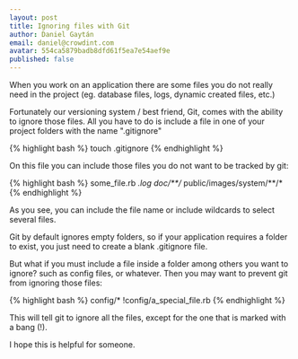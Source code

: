```yaml
---
layout: post
title: Ignoring files with Git
author: Daniel Gaytán
email: daniel@crowdint.com
avatar: 554ca5879badb8dfd61f5ea7e54aef9e
published: false
---
```


When you work on an application there are some files you do not really need in the project (eg. database files, logs, dynamic created files, etc.)

Fortunately our versioning system / best friend, Git, comes with the ability to ignore those files. All you have to do is include a file in one of your project folders with the name ".gitignore"

{% highlight bash %}
touch .gitignore
{% endhighlight %}

On this file you can include those files you do not want to be tracked by git:

{% highlight bash %}
some_file.rb
*.log
doc/**/*
public/images/system/**/*
{% endhighlight %}

As you see, you can include the file name or include wildcards to select several files.

Git by default ignores empty folders, so if your application requires a folder to exist, you just need to create a blank .gitignore file.

But what if you must include a file inside a folder among others you want to ignore? such as config files, or whatever. Then you may want to prevent git from ignoring those files:

{% highlight bash %}
config/*
!config/a_special_file.rb
{% endhighlight %}

This will tell git to ignore all the files, except for the one that is marked with a bang (!).

I hope this is helpful for someone.

